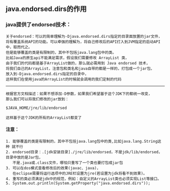 ## 


## java.endorsed.dirs的作用

### java提供了endorsed技术：
    
    关于endorsed：可以的简单理解为-Djava.endorsed.dirs指定的目录面放置的jar文件，
    将有覆盖系统API的功能。可以牵强的理解为，将自己修改后的API打入到JVM指定的启动API中，取而代之。
    但是能够覆盖的类是有限制的，其中不包括java.lang包中的类。
    比如Java的原生api不能满足需求，假设我们需要修改 ArrayList 类，
    由于我们的代码都是基于ArrayList做的，那么就必需用到 Java endorsed 技术，
    将我们自己的ArrayList，注意包和类名和java自带的都是一样的，打包成一个jar包，
    放入到-Djava.endorsed.dirs指定的目录中，
    这样我们在使用java的ArrayList的时候就会调用的我们定制的代码

---
    根据官方文档描述：如果不想添加-D参数，如果我们希望基于这个JDK下的都统一改变，
    那么我们可以将我们修改的jar放到：

`$JAVA_HOME/jre/lib/endorsed`

    这样基于这个JDK的所有的ArrayList都变了

#### 注意：
    1. 能够覆盖的类是有限制的，其中不包括java.lang包中的类,比如java.lang.String这种 就不行
    2. endorsed目录：.[jdk安装目录]./jre/lib/endorsed，不是jdk/lib/endorsed，目录中放的是Jar包，
       不是.java或.class文件，哪怕只重写了一个类也要打包成jar包
    3. 可以在dos模式查看修改后的效果(javac、java)，
       在eclipse需要将运行选项中的JRE栏设置为jre(若设置为jdk将看不到效果)。
    4. 重写的类必须满足jdk中的规范，例如：自定义的ArrayList类也必须实现List等接口。
    5. System.out.println(System.getProperty("java.endorsed.dirs"));
